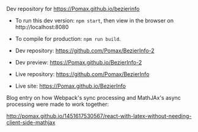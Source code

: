 Dev repository for https://Pomax.github.io/bezierinfo

- To run this dev version: `npm start`, then view in the browser on http://localhost:8080
- To compile for production: `npm run build`.

- Dev repository: https://github.com/Pomax/BezierInfo-2
- Dev preview: https://Pomax.github.io/BezierInfo-2

- Live repository: https://github.com/Pomax/BezierInfo
- Live site: https://Pomax.github.io/BezierInfo

Blog entry on how Webpack's sync processing and MathJAx's async processing were
made to work together:

http://pomax.github.io/1451617530567/react-with-latex-without-needing-client-side-mathjax
